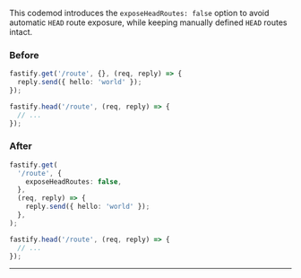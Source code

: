 
This codemod introduces the `exposeHeadRoutes: false` option to avoid automatic `HEAD` route exposure, while keeping manually defined `HEAD` routes intact.
### Before

```ts
fastify.get('/route', {}, (req, reply) => {
  reply.send({ hello: 'world' });
});

fastify.head('/route', (req, reply) => {
  // ...
});
```

### After

```ts
fastify.get(
  '/route', {
    exposeHeadRoutes: false,
  },
  (req, reply) => {
    reply.send({ hello: 'world' });
  },
);

fastify.head('/route', (req, reply) => {
  // ...
});
```

---
